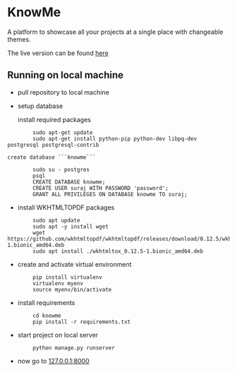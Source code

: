 # KnowMe

A platform to showcase all your projects at a single place with changeable themes.

The live version can be found [here](https://surajraikwar.herokuapp.com)

## Running on local machine

- pull repository to local machine

- setup database

  install required packages

```
        sudo apt-get update
        sudo apt-get install python-pip python-dev libpq-dev postgresql postgresql-contrib
```

    create database ```knowme```

```
        sudo su - postgres
        psql
        CREATE DATABASE knowme;
        CREATE USER suraj WITH PASSWORD 'password';
        GRANT ALL PRIVILEGES ON DATABASE knowme TO suraj;
```

- install WKHTMLTOPDF packages

```
        sudo apt update
        sudo apt -y install wget
        wget https://github.com/wkhtmltopdf/wkhtmltopdf/releases/download/0.12.5/wkhtmltox_0.12.5-1.bionic_amd64.deb
        sudo apt install ./wkhtmltox_0.12.5-1.bionic_amd64.deb
```

- create and activate virtual environment

```
        pip install virtualenv
        virtualenv myenv
        source myenv/bin/activate
```

- install requirements

```
        cd knowme
        pip install -r requirements.txt
```

- start project on local server

```
        python manage.py runserver
```

- now go to [127.0.0.1:8000](127.0.0.1:8000)

